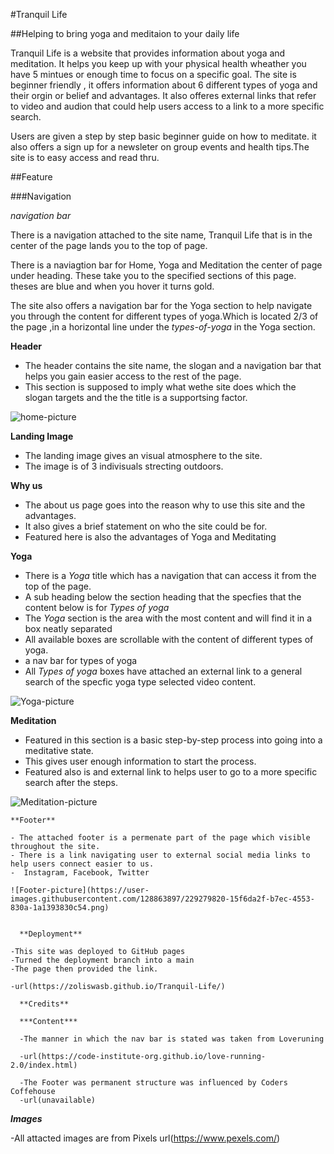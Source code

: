 #Tranquil Life

##Helping to bring yoga and meditaion to your daily life

Tranquil Life is a website that provides information about yoga and meditation. It helps you keep up with your physical health wheather you have 5 mintues or enough time to focus on a specific goal. The site is beginner friendly , it offers information about 6 different types of yoga and their orgin or belief and advantages. It also offeres external links that refer to video and audion that could help users access to a link to a  more specific search.

Users are given a step by step basic beginner guide on how to meditate. it also offers a sign up for a newsleter on group events and health tips.The site is to easy access and read thru.

##Feature

###Navigation

_navigation bar_

 There is a navigation attached to the site name, Tranquil Life that is in the center of the page lands you to the top of page.

 There is a naviagtion bar for Home, Yoga and Meditation the center of page under heading. These  take you to the specified sections of this page. theses are blue and when you hover it turns gold.

  The site also offers a navigation bar for the Yoga section to help navigate you through the content for different types of yoga.Which is located 2/3 of the page ,in a horizontal line under the _types-of-yoga_ in the Yoga section.

  **Header**

- The header contains the site name, the slogan and a navigation bar that helps you gain easier access to the rest of the page.
- This section is supposed to imply what wethe site does which the slogan targets and the the title is a supportsing factor.


 ![home-picture](https://user-images.githubusercontent.com/128863897/229279382-aab9576a-fe9c-4dd1-bf8f-2f523d06e437.png)


 **Landing Image**

- The landing image gives an visual atmosphere to the site.
- The image is of 3 indivisuals strecting outdoors.

 **Why us**
 
 - The about us page goes into the reason why to use this site and the advantages. 
 - It also gives a brief statement on who the site could be for.
 - Featured here is also the advantages of Yoga and Meditating

  **Yoga**

- There is a _Yoga_ title which has a navigation that can access it from the top of the page.
- A sub heading below the section heading that the specfies that the content below is for _Types of yoga_
- The _Yoga_ section is the area with the most content and will find it in a box neatly separated
- All available boxes are scrollable with the content of different types of yoga.
- a nav bar for types of yoga
- All _Types of yoga_ boxes have attached an external link to a general search of the specfic yoga type selected video content.

![Yoga-picture](https://user-images.githubusercontent.com/128863897/229279439-9266e4d1-0d00-4bc4-a587-9f7e80774549.png)


  **Meditation**

  - Featured in this section is a basic step-by-step process into going into a meditative state.
  - This gives user enough information to start the process.
  - Featured also is and external link to helps user to go to a more specific search after the steps.

![Meditation-picture](https://user-images.githubusercontent.com/128863897/229279541-ddded6eb-84f2-4532-bfdd-fd0a01d5441e.png)


    **Footer**

    - The attached footer is a permenate part of the page which visible throughout the site.
    - There is a link navigating user to external social media links to help users connect easier to us.
    -  Instagram, Facebook, Twitter
    
    ![Footer-picture](https://user-images.githubusercontent.com/128863897/229279820-15f6da2f-b7ec-4553-830a-1a1393830c54.png)


      **Deployment**

    -This site was deployed to GitHub pages
    -Turned the deployment branch into a main 
    -The page then provided the link.

    -url(https://zoliswasb.github.io/Tranquil-Life/)

      **Credits**

      ***Content***

      -The manner in which the nav bar is stated was taken from Loveruning

      -url(https://code-institute-org.github.io/love-running-2.0/index.html) 

      -The Footer was permanent structure was influenced by Coders Coffehouse
      -url(unavailable)

  ***Images***

  -All attacted images are from Pixels
  url(https://www.pexels.com/)




